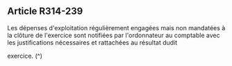 ## Article R314-239

Les dépenses d'exploitation régulièrement engagées mais non mandatées à la clôture de l'exercice sont
notifiées par l'ordonnateur au comptable avec les justifications nécessaires et rattachées au résultat dudit

exercice. (^)


